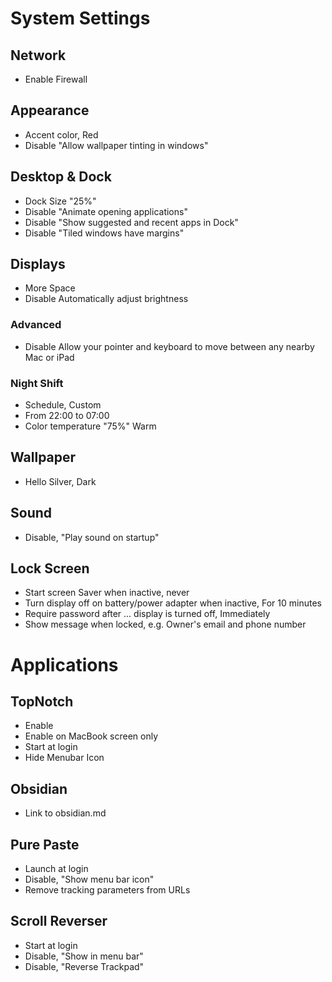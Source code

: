 # System Settings

## Network
- Enable Firewall

## Appearance
- Accent color, Red
- Disable "Allow wallpaper tinting in windows"

## Desktop & Dock
- Dock Size "25%"
- Disable "Animate opening applications"
- Disable "Show suggested and recent apps in Dock"
- Disable "Tiled windows have margins"

## Displays
- More Space
- Disable Automatically adjust brightness

### Advanced
- Disable Allow your pointer and keyboard to move between any nearby Mac or iPad

### Night Shift
- Schedule, Custom
- From 22:00 to 07:00
- Color temperature "75%" Warm

## Wallpaper
- Hello Silver, Dark

## Sound
- Disable, "Play sound on startup"

## Lock Screen
- Start screen Saver when inactive, never
- Turn display off on battery/power adapter when inactive, For 10 minutes
- Require password after ... display is turned off, Immediately
- Show message when locked, e.g. Owner's email and phone number

# Applications

## TopNotch
- Enable
- Enable on MacBook screen only
- Start at login
- Hide Menubar Icon

## Obsidian
- Link to obsidian.md

## Pure Paste
- Launch at login
- Disable, "Show menu bar icon"
- Remove tracking parameters from URLs

## Scroll Reverser
- Start at login
- Disable, "Show in menu bar"
- Disable, "Reverse Trackpad"
